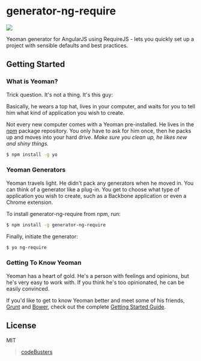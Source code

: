 # generator-ng-require


![](http://www.codebusters.es/assets/resources/generator-ng-require.png)


Yeoman generator for AngularJS using RequireJS - lets you quickly set up a project with sensible defaults and best practices.

## Getting Started

### What is Yeoman?

Trick question. It's not a thing. It's this guy:


Basically, he wears a top hat, lives in your computer, and waits for you to tell him what kind of application you wish to create.

Not every new computer comes with a Yeoman pre-installed. He lives in the [npm](https://npmjs.org) package repository. You only have to ask for him once, then he packs up and moves into your hard drive. *Make sure you clean up, he likes new and shiny things.*

```bash
$ npm install -g yo
```

### Yeoman Generators

Yeoman travels light. He didn't pack any generators when he moved in. You can think of a generator like a plug-in. You get to choose what type of application you wish to create, such as a Backbone application or even a Chrome extension.

To install generator-ng-require from npm, run:

```bash
$ npm install -g generator-ng-require
```

Finally, initiate the generator:

```bash
$ yo ng-require
```

### Getting To Know Yeoman

Yeoman has a heart of gold. He's a person with feelings and opinions, but he's very easy to work with. If you think he's too opinionated, he can be easily convinced.

If you'd like to get to know Yeoman better and meet some of his friends, [Grunt](http://gruntjs.com) and [Bower](http://bower.io), check out the complete [Getting Started Guide](https://github.com/yeoman/yeoman/wiki/Getting-Started).


## License

MIT

> [codeBusters](http://wwww.codebusters.es)